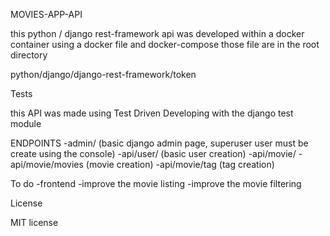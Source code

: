 MOVIES-APP-API

this python / django rest-framework api was developed within a docker container using a docker file and docker-compose those file are in the root directory

python/django/django-rest-framework/token


Tests

this API was made using Test Driven Developing with the django test module

ENDPOINTS
-admin/ (basic django admin page, superuser user must be create using the console)
-api/user/ (basic user creation)
-api/movie/
-api/movie/movies (movie creation)
-api/movie/tag (tag creation)


To do
-frontend
-improve the movie listing
-improve the movie filtering


License

MIT license

